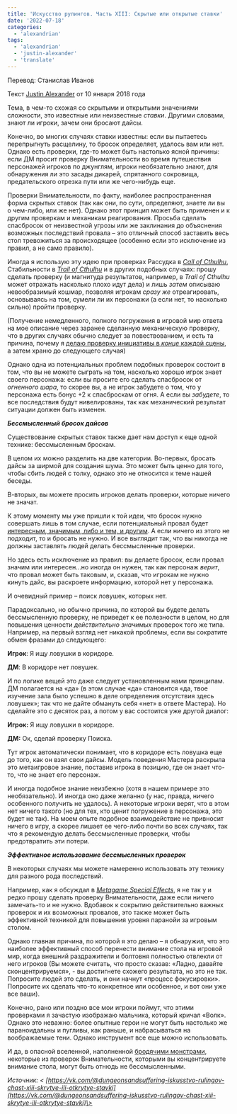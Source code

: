 ```yaml
---
title: 'Искусство рулингов. Часть XIII: Скрытые или открытые ставки'
date: '2022-07-18'
categories:
  - 'alexandrian'
tags:
  - 'alexandrian'
  - 'justin-alexander'
  - 'translate'
---
```


Перевод: Станислав Иванов

Текст [Justin Alexander](https://vk.com/away.php?to=https://thealexandrian.net/about&cc_key=) от 10 января 2018 года

Тема, в чем-то схожая со скрытыми и открытыми значениями сложности, это известные или неизвестные _ставки_. Другими словами, знают ли игроки, зачем они бросают дайсы.

Конечно, во многих случаях ставки известны: если вы пытаетесь перепрыгнуть расщелину, то бросок определяет, удалось вам или нет. Однако есть проверки, где-то может быть настолько ясной причины: если ДМ просит проверку Внимательности во время путешествия персонажей игроков по джунглям, игроки необязательно знают, для обнаружения ли это засады дикарей, спрятанного сокровища, предательского отрезка пути или же чего-нибудь еще.

Проверки Внимательности, по факту, наиболее распространенная форма скрытых ставок (так как они, по сути, определяют, знаете ли вы о чем-либо, или же нет). Однако этот принцип может быть применен и к другим проверкам и механикам реагирования. Просьба сделать спасбросок от неизвестной угрозы или же заклинания до объяснения возможных последствий провала – это отличный способ заставить весь стол тревожиться за происходящее (особенно если это исключение из правил, а не само правило).

Иногда я использую эту идею при проверках Рассудка в [_Call of Cthulhu_](https://vk.com/away.php?to=https%3A%2F%2Fthealexandrian.net%2Fwordpress%2F39221%2Froleplaying-games%2Fcall-of-cthulhu-5th-edition-revised-system-cheat-sheet&cc_key=), Стабильности в [_Trail of Cthulhu_](https://vk.com/away.php?to=https%3A%2F%2Fthealexandrian.net%2Fwordpress%2F35587%2Froleplaying-games%2Ftrail-of-cthulhu-cheat-sheet&cc_key=) и в других подобных случаях: прошу сделать проверку (и магнитуда результатов, например, в _Trail of Cthulhu_ может отражать насколько плохо идут дела) и лишь _затем_ описываю невообразимый кошмар, позволяя игрокам _сразу же_ отреагировать, основываясь на том, сумели ли их персонажи (а если нет, то насколько сильно) пройти проверку.

(Получение немедленного, полного погружения в игровой мир ответа на мое описание через заранее сделанную механическую проверку, что в других случаях обычно следует за повествованием, и есть та причина, почему я [делаю проверку инициативы в _конце_ каждой сцены](https://vk.com/away.php?to=https%3A%2F%2Fthealexandrian.net%2Fwordpress%2F591%2Froleplaying-games%2Frandom-gm-tips-running-combat&cc_key=), а затем храню до следующего случая)

Однако одна из потенциальных проблем подобных проверок состоит в том, что вы не можете сыграть на том, насколько хорошо игрок знает своего персонажа: если вы просите его сделать спасбросок от _огненного шара_, то скорее вы, а не игрок забудете о том, что у персонажа есть бонус +2 к спасброскам от огня. А если вы _забудете_, то все последствия будут нивелированы, так как механический результат ситуации должен быть изменен.

**_Бессмысленный бросок дайсов_**

Существование скрытых ставок также дает нам доступ к еще одной технике: бессмысленным броскам.

В целом их можно разделить на две категории. Во-первых, бросать дайсы за ширмой для создания шума. Это может быть ценно для того, чтобы сбить людей с толку, однако это не относится к теме нашей беседы.

В-вторых, вы можете просить игроков делать проверки, которые ничего не значат.

К этому моменту мы уже пришли к той идеи, что бросок нужно совершать лишь в том случае, если потенциальный провал будет [интересным, значимым, либо и тем, и другим](https://vk.com/away.php?to=https%3A%2F%2Fthealexandrian.net%2Fwordpress%2F38039%2Froleplaying-games%2Fart-of-rulings-part-5-skill-and-difficulty&cc_key=). А если ничего из этого не подходит, то и бросать не нужно. И все выглядит так, что вы никогда не должны заставлять людей делать бессмысленные проверки.

Но здесь есть исключение из правил: вы делаете бросок, если провал значим или интересен…но иногда он нужен, так как персонаж _верит_, что провал может быть таковым, и, сказав, что игрокам не нужно кинуть дайс, вы раскроете информацию, которой нет у персонажа.

И очевидный пример – поиск ловушек, которых нет.

Парадоксально, но обычно причина, по которой вы будете делать бессмысленную проверку, не приведет к ее полезности в целом, но для повышения ценности _действительно значимых_ проверок того же типа. Например, на первый взгляд нет никакой проблемы, если вы сократите обмен фразами до следующего:

**Игрок**: Я ищу ловушки в коридоре.

**ДМ**: В коридоре нет ловушек.

И по логике вещей это даже следует установленным нами принципам. ДМ полагается на «да» (в этом случае «да» становится «да, твое изучение зала было успешно в деле определения отсутствия здесь ловушек»; так что не дайте обмануть себя «нет» в ответе Мастера). Но сделайте это с десяток раз, а потом у вас состоится уже другой диалог:

**Игрок:** Я ищу ловушки в коридоре.

**ДМ:** Ок, сделай проверку Поиска.

Тут игрок автоматически понимает, что в коридоре есть ловушка еще до того, как он взял свои дайсы. Модель поведения Мастера раскрыла это метаигровое знание, поставив игрока в позицию, где он знает что-то, что не знает его персонаж.

И иногда подобное знание неизбежно (хотя в нашем примере это необязательно). И иногда оно даже желанно (у нас, правда, ничего особенного получить не удалось). А некоторые игроки верят, что в этом нет ничего такого (но для тех, кто ценит погружение в персонажа, это будет не так). На моем опыте подобное взаимодействие не привносит ничего в игру, а скорее лишает ее чего-либо почти во всех случаях, так что я рекомендую делать бессмысленные проверки, чтобы предотвратить эти потери.

**_Эффективное использование бессмысленных проверок_**

В некоторых случаях мы можете намеренно использовать эту технику для разного рода последствий.

Например, как я обсуждал в [_Metagame Special Effects_](https://vk.com/away.php?to=https%3A%2F%2Fthealexandrian.net%2Fwordpress%2F1173%2Froleplaying-games%2Fmetagame-special-effects&cc_key=), я не так у и редко прошу сделать проверку Внимательности, даже если ничего замечать-то и не нужно. Вдобавок к сокрытию действительно важных проверок и их возможных провалов, это также может быть эффективной техникой для повышения уровня паранойи за игровым столом.

Однако главная причина, по которой я это делаю – я обнаружил, что это наиболее эффективный способ перенести внимание стола на игровой мир, когда внешний раздражители и болтовня полностью отвлекли от него игроков (Вы можете считать, что просто сказав: «Ладно, давайте сконцентрируемся», - вы достигнете схожего результата, но это не так. Попросите людей это сделать, и они начнут «процесс фокусировки». Попросите их сделать что-то конкретное или особенное, и вот они уже все ваши).

Конечно, рано или поздно все мои игроки поймут, что этими проверками я зачастую изображаю мальчика, который кричал «Волк». Однако это неважно: более опытные герои не могут быть настолько же параноидальны и пугливы, как раньше, и набрасываться на воображаемые тени. Однако инструмент все еще можно использовать.

И да, в опасной вселенной, наполненной [бродячими монстрами](https://vk.com/away.php?to=https%3A%2F%2Fthealexandrian.net%2Fwordpress%2F7897%2Froleplaying-games%2Fbreathing-life-into-the-wandering-monster&cc_key=), некоторые из проверок Внимательности, которыми вы концентрируете внимание стола, могут быть отнюдь не бессмысленными.

_Источник: < [https://vk.com/@dungeonsandsuffering-iskusstvo-rulingov-chast-xiii-skrytye-ili-otkrytye-stavki](https://vk.com/@dungeonsandsuffering-iskusstvo-rulingov-chast-xiii-skrytye-ili-otkrytye-stavki)\>_
